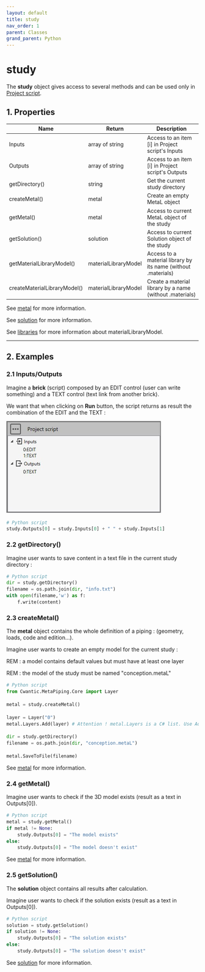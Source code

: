 ```yaml
---
layout: default
title: study
nav_order: 1
parent: Classes
grand_parent: Python
---
```


# study

The **study** object gives access to several methods and can be used only in [Project script](https://documentation.metapiping.com/Python/Study.html).



## 1. Properties

| Name | Return | Description |
| --- | ----------- | ----------- |
| Inputs | array of string | Access to an item [i] in Project script's Inputs |
| Outputs | array of string | Access to an item [i] in Project script's Outputs |
| getDirectory() | string | Get the current study directory|
| createMetal() | metal | Create an empty MetaL object |
| getMetal() | metal | Access to current MetaL object of the study |
| getSolution() | solution | Access to current Solution object of the study |
| getMaterialLibraryModel() | materialLibraryModel | Access to a material library by its name (without .materials) |
| createMaterialLibraryModel() | materialLibraryModel | Create a material library by a name (without .materials) |

See [metal](https://documentation.metapiping.com/Python/Classes/metal.html) for more information.

See [solution](https://documentation.metapiping.com/Python/Classes/solution.html) for more information.

See [libraries](https://documentation.metapiping.com/Python/Classes/libraries.html) for more information about materialLibraryModel.

---

## 2. Examples

### 2.1 Inputs/Outputs

Imagine a **brick** (script) composed by an EDIT control (user can write something) and a TEXT control (text link from another brick).

We want that when clicking on **Run** button, the script returns as result the combination of the EDIT and the TEXT :

![Image](../../Images/PythonSample2_1.jpg)

```python
# Python script    
study.Outputs[0] = study.Inputs[0] + " " + study.Inputs[1]
```

### 2.2 getDirectory()

Imagine user wants to save content in a text file in the current study directory :
```python
# Python script   
dir = study.getDirectory()
filename = os.path.join(dir, "info.txt")
with open(filename,'w') as f:
	f.write(content)
```

### 2.3 createMetal()

The **metal** object contains the whole definition of a piping : (geometry, loads, code and edition...).

Imagine user wants to create an empty model for the current study :

REM : a model contains default values but must have at least one layer

REM : the model of the study must be named "conception.metaL"


```python
# Python script
from Cwantic.MetaPiping.Core import Layer

metal = study.createMetal()

layer = Layer("0")
metal.Layers.Add(layer) # Attention ! metal.Layers is a C# list. Use Add instead of append

dir = study.getDirectory()
filename = os.path.join(dir, "conception.metaL")

metal.SaveToFile(filename)
```

See [metal](https://documentation.metapiping.com/Python/Classes/metal.html) for more information.

### 2.4 getMetal()

Imagine user wants to check if the 3D model exists (result as a text in Outputs[0]).
```python
# Python script
metal = study.getMetal()
if metal != None:
    study.Outputs[0] = "The model exists"
else:
    study.Outputs[0] = "The model doesn't exist"
```

See [metal](https://documentation.metapiping.com/Python/Classes/metal.html) for more information.

### 2.5 getSolution()

The **solution** object contains all results after calculation.

Imagine user wants to check if the solution exists (result as a text in Outputs[0]).

```python
# Python script
solution = study.getSolution()
if solution != None:
    study.Outputs[0] = "The solution exists"
else:
    study.Outputs[0] = "The solution doesn't exist"
```

See [solution](https://documentation.metapiping.com/Python/Classes/solution.html) for more information.
